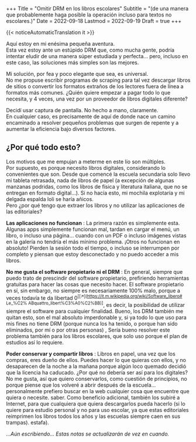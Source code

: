 +++
Title = "Omitir DRM en los libros escolares"
Subtitle = "(de una manera que probablemente haga posible la operación incluso para textos no escolares.)"
Date = 2022-09-18
Lastmod = 2022-09-19
Draft = true
+++

{{< noticeAutomaticTranslation it >}}



<!-- Debería terminar de escribir esto... --->

Aquí estoy en mi enésima pequeña aventura.  
Esta vez estoy ante un estúpido DRM que, como mucha gente, podría intentar eludir de una manera súper estudiada y perfecta... pero, incluso en este caso, las soluciones más simples son las mejores.

Mi solución, por fea y poco elegante que sea, es universal.  
No me propuse escribir programas de scraping para tal vez descargar libros de sitios o convertir los formatos extraños de los lectores fuera de línea a formatos más comunes. ¿Quién quiere empezar a pagar todo lo que necesita, y 4 veces, una vez por un proveedor de libros digitales diferente?

Decidí usar captura de pantalla. No hecho a mano, claramente.  
En cualquier caso, es precisamente de aquí de donde nace un camino encaminado a resolver pequeños problemas que surgen de repente y a aumentar la eficiencia bajo diversos factores.

## ¿Por qué todo esto?

Los motivos que me empujan a meterme en este lío son múltiples.  
Por supuesto, es porque necesito libros digitales, considerando lo convenientes que son. Desde que comencé la escuela secundaria solo llevo mi tableta retrasada, nada de libros de papel (a excepción de algunas manzanas podridas, como los libros de física y literatura italiana, que no se entregan en formato digital...). Si no hacía esto, mi mochila explotaría y mi delgada espalda loli se haría añicos.  
Pero ¿por qué tengo que extraer los libros y no utilizar las aplicaciones de las editoriales?

**Las aplicaciones no funcionan**
: La primera razón es simplemente esta. Algunas apps simplemente funcionan mal, tardan en cargar el menú, un libro, o incluso una página... cuando con un PDF o incluso imágenes vistas en la galería no tendría el más mínimo problema. ¡Otros no funcionan en absoluto! Pierden la sesión todo el tiempo, o incluso se interrumpen por completo y piensan que estoy desconectado y no puedo acceder a mis libros.

<meta>

**No me gusta el software propietario ni el DRM**
: En general, siempre que puedo trato de prescindir del software propietario, prefiriendo herramientas gratuitas para hacer las cosas que necesito hacer. El software propietario en sí, sin embargo, no siempre es necesariamente 100% malo, porque a veces todavía te da libertad 0<sup>[[↗️](https://it.m.wikipedia.org/wiki/Software_libero# Le_%C2% ABquattro_libert%C3%A0%C2%BB)]</sup>, es decir, la posibilidad de utilizar siempre el software para cualquier finalidad. Bueno, los DRM también me quitan esto, son el mal absoluto imperdonable y, si ya todo lo que uso para mis fines no tiene DRM (porque nunca los ha tenido, o porque han sido eliminados, por mí o por otras personas) , Sería bueno resolver este problema también para los libros escolares, que solo uso porque el plan de estudios así lo requiere.

<meta>

**Poder conservar y compartir libros**
: Libros en papel, una vez que los compras, eres dueño de ellos. Puedes hacer lo que quieras con ellos, y no desaparecen de la noche a la mañana porque algún loco quemado decidió que la licencia ha caducado. ¿Por qué no debería ser así para los digitales? No me gusta, así que quiero conservarlos, como cuestión de principios, no porque piense que los volveré a abrir después de la escuela... personalmente prefiero buscar en la web cualquier cosa que encuentre que quiera o necesite. saber. Como beneficio adicional, también los subiré a Internet, para que cualquiera que quiera descargarlos pueda hacerlo (si lo quiere para estudio personal y no para uso escolar, ya que estas editoriales reimprimen los libros todos los años y las escuelas siempre caen en sus trampas). estafa).

_...Aún escribiendo... Estas notas se actualizarán de vez en cuando._
